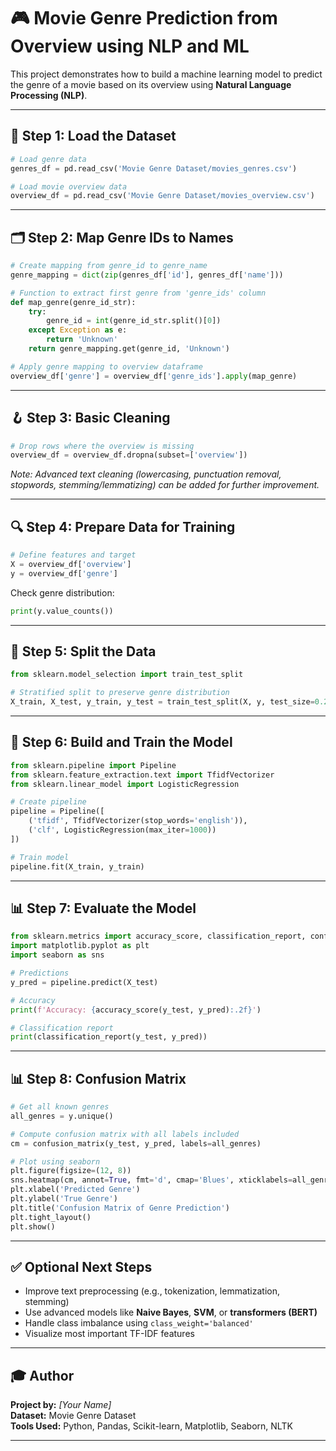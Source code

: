 # 🎮 Movie Genre Prediction from Overview using NLP and ML

This project demonstrates how to build a machine learning model to predict the genre of a movie based on its overview using **Natural Language Processing (NLP)**.

---

## 📁 Step 1: Load the Dataset

```python
# Load genre data
genres_df = pd.read_csv('Movie Genre Dataset/movies_genres.csv')

# Load movie overview data
overview_df = pd.read_csv('Movie Genre Dataset/movies_overview.csv')
```

---

## 🗂️ Step 2: Map Genre IDs to Names

```python
# Create mapping from genre_id to genre_name
genre_mapping = dict(zip(genres_df['id'], genres_df['name']))

# Function to extract first genre from 'genre_ids' column
def map_genre(genre_id_str):
    try:
        genre_id = int(genre_id_str.split()[0])
    except Exception as e:
        return 'Unknown'
    return genre_mapping.get(genre_id, 'Unknown')

# Apply genre mapping to overview dataframe
overview_df['genre'] = overview_df['genre_ids'].apply(map_genre)
```

---

## 🪝 Step 3: Basic Cleaning

```python
# Drop rows where the overview is missing
overview_df = overview_df.dropna(subset=['overview'])
```

*Note: Advanced text cleaning (lowercasing, punctuation removal, stopwords, stemming/lemmatizing) can be added for further improvement.*

---

## 🔍 Step 4: Prepare Data for Training

```python
# Define features and target
X = overview_df['overview']
y = overview_df['genre']
```

Check genre distribution:

```python
print(y.value_counts())
```

---

## 🔀 Step 5: Split the Data

```python
from sklearn.model_selection import train_test_split

# Stratified split to preserve genre distribution
X_train, X_test, y_train, y_test = train_test_split(X, y, test_size=0.2, random_state=42, stratify=y)
```

---

## 🤖 Step 6: Build and Train the Model

```python
from sklearn.pipeline import Pipeline
from sklearn.feature_extraction.text import TfidfVectorizer
from sklearn.linear_model import LogisticRegression

# Create pipeline
pipeline = Pipeline([
    ('tfidf', TfidfVectorizer(stop_words='english')),
    ('clf', LogisticRegression(max_iter=1000))
])

# Train model
pipeline.fit(X_train, y_train)
```

---

## 📊 Step 7: Evaluate the Model

```python
from sklearn.metrics import accuracy_score, classification_report, confusion_matrix
import matplotlib.pyplot as plt
import seaborn as sns

# Predictions
y_pred = pipeline.predict(X_test)

# Accuracy
print(f'Accuracy: {accuracy_score(y_test, y_pred):.2f}')

# Classification report
print(classification_report(y_test, y_pred))
```

---

## 📊 Step 8: Confusion Matrix

```python
# Get all known genres
all_genres = y.unique()

# Compute confusion matrix with all labels included
cm = confusion_matrix(y_test, y_pred, labels=all_genres)

# Plot using seaborn
plt.figure(figsize=(12, 8))
sns.heatmap(cm, annot=True, fmt='d', cmap='Blues', xticklabels=all_genres, yticklabels=all_genres)
plt.xlabel('Predicted Genre')
plt.ylabel('True Genre')
plt.title('Confusion Matrix of Genre Prediction')
plt.tight_layout()
plt.show()
```

---

## ✅ Optional Next Steps

- Improve text preprocessing (e.g., tokenization, lemmatization, stemming)
- Use advanced models like **Naive Bayes**, **SVM**, or **transformers (BERT)**
- Handle class imbalance using `class_weight='balanced'`
- Visualize most important TF-IDF features

---

## 🎓 Author
**Project by:** *[Your Name]*  
**Dataset:** Movie Genre Dataset  
**Tools Used:** Python, Pandas, Scikit-learn, Matplotlib, Seaborn, NLTK

---

